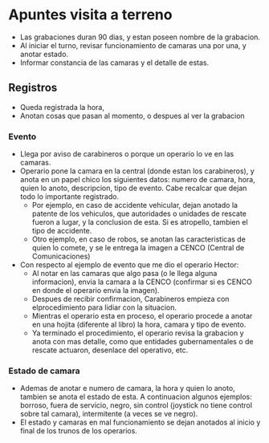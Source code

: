 # Apuntes visita a terreno
- Las grabaciones duran 90 dias, y estan poseen nombre de la grabacion.
- Al iniciar el turno, revisar funcionamiento de camaras una por una, y anotar estado.
- Informar constancia de las camaras y el detalle de estas.
## Registros
- Queda registrada la hora, 
- Anotan cosas que pasan al momento, o despues al ver la grabacion
### Evento
- Llega por aviso de carabineros o porque un operario lo ve en las camaras.
- Operario pone la camara en la central (donde estan los carabineros), y anota en un papel chico los siguientes datos: numero de camara, hora, quien lo anoto, descripcion, tipo de evento. Cabe recalcar que dejan todo lo importante registrado.
    - Por ejemplo, en caso de accidente vehicular, dejan anotado la patente de los vehiculos, que autoridades o unidades de rescate fueron a lugar, y la conclusion de esta. Si es atropello, tambien el tipo de accidente.
    - Otro ejemplo, en caso de  robos, se anotan las caracteristicas de quien lo comete, y se le entrega la imagen a CENCO (Central de Comunicaciones)
- Con respecto al ejemplo de evento que me dio el operario Hector:
    - Al notar en las camaras que algo pasa (o le llega alguna informacion), envia la camara a la CENCO (confirmar si es CENCO en donde el operario envia la imagen).
    - Despues de recibir confirmacion, Carabineros empieza con elprocedimiento para lidiar con la situacion.
    - Mientras el operario esta en proceso, el operario procede a anotar en una hojita (diferente al libro) la hora, camara y tipo de evento.
    - Ya terminado el procedimiento, el operario revisa la grabacion y anota con mas detalle, como que entidades gubernamentales o de rescate actuaron, desenlace del operativo, etc.
### Estado de camara
- Ademas de anotar e numero de camara, la hora y quien lo anoto, tambien se anota el estado de esta. A continuacion algunos ejemplos: borroso, fuera de servicio, negro, sin control (joystick no tiene control sobre tal camara), intermitente (a veces se ve negro).
- El estado y camaras en mal funcionamiento se dejan anotados al inicio y final de los trunos de los operarios.

